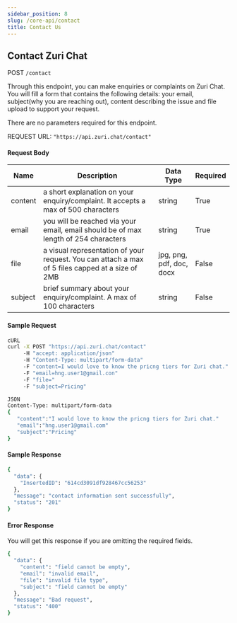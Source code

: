 ```yaml
---
sidebar_position: 8
slug: /core-api/contact
title: Contact Us
---
```


## Contact Zuri Chat

POST `/contact`

Through this endpoint, you can make enquiries or complaints on Zuri Chat. You will fill a form that contains the following details: your email, subject(why you are reaching out), content describing the issue and file upload to support your request.

There are no parameters required for this endpoint.

REQUEST URL: `"https://api.zuri.chat/contact"`

#### Request Body

| Name    | Description                                                                                      | Data Type                | Required |
| ------- | ------------------------------------------------------------------------------------------------ | ------------------------ | -------- |
| content | a short explanation on your enquiry/complaint. It accepts a max of 500 characters                | string                   | True     |
| email   | you will be reached via your email, email should be of max length of 254 characters              | string                   | True     |
| file    | a visual representation of your request. You can attach a max of 5 files capped at a size of 2MB | jpg, png, pdf, doc, docx | False    |
| subject | brief summary about your enquiry/complaint. A max of 100 characters                              | string                   | False    |

#### Sample Request

```sh
cURL
curl -X POST "https://api.zuri.chat/contact"
     -H "accept: application/json"
     -H "Content-Type: multipart/form-data"
     -F "content=I would love to know the pricng tiers for Zuri chat."
     -F "email=hng.user1@gmail.con"
     -F "file="
     -F "subject=Pricing"
```

```sh
JSON
Content-Type: multipart/form-data
{
   "content":"I would love to know the pricng tiers for Zuri chat."
   "email":"hng.user1@gmail.com"
   "subject":"Pricing"
}
```

#### Sample Response

```sh
{
  "data": {
    "InsertedID": "614cd3091df928467cc56253"
  },
  "message": "contact information sent successfully",
  "status": "201"
}
```

#### Error Response

You will get this response if you are omitting the required fields.

```sh
{
  "data": {
    "content": "field cannot be empty",
    "email": "invalid email",
    "file": "invalid file type",
    "subject": "field cannot be empty"
  },
  "message": "Bad request",
  "status": "400"
}
```
